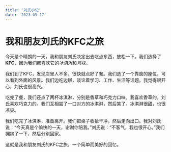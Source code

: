 ```yaml
---
title: '刘氏小记'
date: '2023-05-17'
---
```


# 我和朋友刘氏的KFC之旅

今天是个晴朗的一天，我和朋友刘氏决定出去吃点东西，放松一下。我们选择了**KFC**，因为我们都喜欢它的*冰淇淋*和*鸡块*。

我们到了KFC，发现店里人不多，很快就点好了餐。我们选了一个靠窗的座位，可以看到外面的风景。我们边吃边聊，谈论着学习、工作、生活等话题。我觉得很开心，刘氏也很高兴。

吃完了餐，我们还点了两杯冰淇淋，分别是香草和巧克力口味。我喜欢香草的，刘氏喜欢巧克力的。我们互相尝了一口对方的冰淇淋，然后笑了。冰淇淋很甜，也很凉爽。

我们吃完了冰淇淋，准备离开。我们把桌子收拾干净，然后走向出口。我对刘氏说：“今天真是个愉快的一天，谢谢你陪我。”刘氏说：“不客气，我也很开心。”我们拥抱了一下，然后分别回家。

这就是我和朋友刘氏的KFC之旅，一个简单而美好的回忆。

